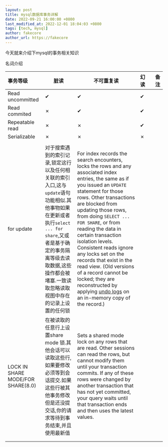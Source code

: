 ```yaml
---
layout: post
title: mysql数据库事务详解
date: 2022-09-21 16:00:00 +0800
last_modified_at: 2022-12-01 18:04:03 +0800
tags: [tech, mysql]
author: fakecore
author_url: https://fakecore
---
```


今天就来介绍下mysql的事务相关知识

名词介绍

| 事务等级                          | 脏读                                                         | 不可重复读                                                   | 幻读 |      | 备注 |
| :-------------------------------- | ------------------------------------------------------------ | ------------------------------------------------------------ | ---- | ---- | ---- |
| Read uncommitted                  | ✔︎                                                            | ✔                                                            | ✔    |      |      |
| Read commited                     | ✗                                                            | ✔                                                            | ✔    |      |      |
| Repeatable read                   | ✗                                                            | ✗                                                            | ✔    |      |      |
| Serializable                      | ✗                                                            | ✗                                                            | ✗    |      |      |
|                                   |                                                              |                                                              |      |      |      |
| for update                        | 对于搜索遇到的索引记录,锁定这行以及任何相关联的索引入口,这与`update`语句功能相似.其他事物如果在更新或者执行`select ... for share`,又或者是基于确定的事务隔离等级去读取数据,这些操作都会被堵塞.一致读取忽略读取视图中存在的记录上设置的任何锁 | For index records the search encounters, locks the rows and any associated index entries, the same as if you issued an `UPDATE` statement for those rows. Other transactions are blocked from updating those rows, from doing `SELECT ... FOR SHARE`, or from reading the data in certain transaction isolation levels. Consistent reads ignore any locks set on the records that exist in the read view. (Old versions of a record cannot be locked; they are reconstructed by applying [undo logs](https://dev.mysql.com/doc/refman/8.0/en/glossary.html#glos_undo_log) on an in-memory copy of the record.) |      |      |      |
| LOCK IN SHARE MODE/FOR SHARE(8.0) | 在被读取的任意行上设置share mode 锁.其他会话可以读取这些行,如果要修改必须等到会话提交.如果这些行被其他事务修改但是还没提交话,你的请求等待到事务结束,并且使用最新值 | Sets a shared mode lock on any rows that are read. Other sessions can read the rows, but cannot modify them until your transaction commits. If any of these rows were changed by another transaction that has not yet committed, your query waits until that transaction ends and then uses the latest values. |      |      |      |
|                                   |                                                              |                                                              |      |      |      |
|                                   |                                                              |                                                              |      |      |      |







